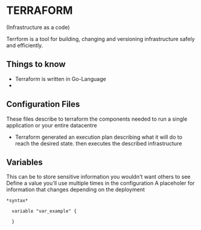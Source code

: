 # TERRAFORM 

(Infrastructure as a code)

Terrform is a tool for building, changing and versioning infrastructure safely and efficiently.

## Things to know
 * Terraform is written in Go-Language
 * 



## Configuration Files 
 These files describe to terraform the components needed to run a single application or your entire datacentre

   - Terraform generated an execution plan describing what it will do to reach the desired state. then executes the described infrastructure



## Variables 
   This can be to store sensitive information you wouldn't want others to see
   Define a value you'll use multiple times in the configuration
   A placeholer for information that changes depending on the deployment

    *syntax*

      variable "var_example" {
         
      } 

